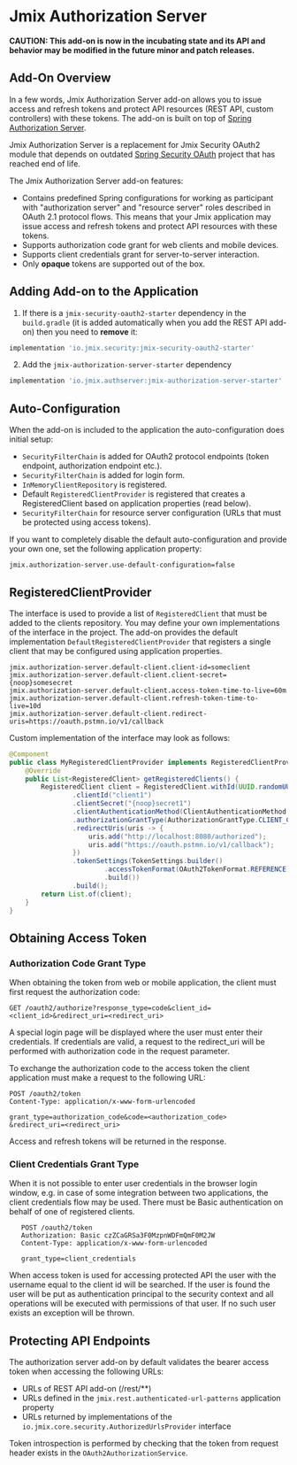 # Jmix Authorization Server

**CAUTION: This add-on is now in the incubating state and its API and behavior may be modified in the future minor and patch releases.**

## Add-On Overview

In a few words, Jmix Authorization Server add-on allows you to issue access and refresh tokens and protect API resources (REST API, custom controllers) with these tokens.  The add-on is built on top of [Spring Authorization Server](https://spring.io/projects/spring-authorization-server). 

Jmix Authorization Server is a replacement for Jmix Security OAuth2 module that depends on outdated [Spring Security OAuth](https://spring.io/projects/spring-security-oauth) project that has reached end of life.

The Jmix Authorization Server add-on features:

* Contains predefined Spring configurations for working as participant with "authorization server" and "resource server" roles described in OAuth 2.1 protocol flows. This means that your Jmix application may issue access and refresh tokens and protect API resources with these tokens.
* Supports authorization code grant for web clients and mobile devices.
* Supports client credentials grant for server-to-server interaction.
* Only **opaque** tokens are supported out of the box.

## Adding Add-on to the Application

1. If there is a `jmix-security-oauth2-starter` dependency in the `build.gradle` (it is added automatically when you add the REST API add-on) then you need to **remove** it:
```groovy
implementation 'io.jmix.security:jmix-security-oauth2-starter'
```

2. Add the `jmix-authorization-server-starter` dependency
```groovy
implementation 'io.jmix.authserver:jmix-authorization-server-starter'
```

## Auto-Configuration

When the add-on is included to the application the auto-configuration does initial setup:

* `SecurityFilterChain` is added for OAuth2 protocol endpoints (token endpoint, authorization endpoint etc.). 
* `SecurityFilterChain` is added for login form.
* `InMemoryClientRepository` is registered.
* Default `RegisteredClientProvider` is registered that creates a RegisteredClient based on application properties (read below).
* `SecurityFilterChain` for resource server configuration (URLs that must be protected using access tokens).

If you want to completely disable the default auto-configuration and provide your own one, set the following application property:

```properties
jmix.authorization-server.use-default-configuration=false
```

## RegisteredClientProvider

The interface is used to provide a list of `RegisteredClient` that must be added to the clients repository. You may define your own implementations of the interface in the project. The add-on provides the default implementation `DefaultRegisteredClientProvider` that registers a single client that may be configured using application properties.

```properties
jmix.authorization-server.default-client.client-id=someclient
jmix.authorization-server.default-client.client-secret={noop}somesecret
jmix.authorization-server.default-client.access-token-time-to-live=60m
jmix.authorization-server.default-client.refresh-token-time-to-live=10d
jmix.authorization-server.default-client.redirect-uris=https://oauth.pstmn.io/v1/callback
```

Custom implementation of the interface may look as follows:

```java
@Component
public class MyRegisteredClientProvider implements RegisteredClientProvider {
    @Override
    public List<RegisteredClient> getRegisteredClients() {
        RegisteredClient client = RegisteredClient.withId(UUID.randomUUID().toString())
                .clientId("client1")
                .clientSecret("{noop}secret1")
                .clientAuthenticationMethod(ClientAuthenticationMethod.CLIENT_SECRET_BASIC)
                .authorizationGrantType(AuthorizationGrantType.CLIENT_CREDENTIALS)
                .redirectUris(uris -> {
                    uris.add("http://localhost:8080/authorized");
                    uris.add("https://oauth.pstmn.io/v1/callback");
                })
                .tokenSettings(TokenSettings.builder()
                        .accessTokenFormat(OAuth2TokenFormat.REFERENCE)
                        .build())
                .build();
        return List.of(client);
    }
}
```

## Obtaining Access Token

### Authorization Code Grant Type

When obtaining the token from web or mobile application, the client must first request the authorization code:

```
GET /oauth2/authorize?response_type=code&client_id=<client_id>&redirect_uri=<redirect_uri>
```

A special login page will be displayed where the user must enter their credentials. If credentials are valid, a request to
the redirect_uri will be performed with authorization code in the request parameter.

To exchange the authorization code to the access token the client application must make a request to the following URL:

```
POST /oauth2/token
Content-Type: application/x-www-form-urlencoded

grant_type=authorization_code&code=<authorization_code>
&redirect_uri=<redirect_uri>
```

Access and refresh tokens will be returned in the response.

### Client Credentials Grant Type

When it is not possible to enter user credentials in the browser login window, e.g. in case of some integration between 
two applications, the client credentials flow may be used. There must be Basic authentication on behalf of one of registered clients. 

```
   POST /oauth2/token
   Authorization: Basic czZCaGRSa3F0MzpnWDFmQmF0M2JW
   Content-Type: application/x-www-form-urlencoded

   grant_type=client_credentials
```

When access token is used for accessing protected API the user with the username equal to the client id will be searched. If the user is found the user will be put as authentication principal to the security context and all operations will be executed with permissions of that user. If no such user exists an exception will be thrown. 

## Protecting API Endpoints 

The authorization server add-on by default validates the bearer access token when accessing the following URLs:

* URLs of REST API add-on (/rest/**)
* URLs defined in the `jmix.rest.authenticated-url-patterns` application property
* URLs returned by implementations of the `io.jmix.core.security.AuthorizedUrlsProvider` interface

Token introspection is performed by checking that the token from request header exists in the `OAuth2AuthorizationService`.